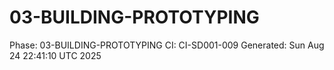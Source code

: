 # 03-BUILDING-PROTOTYPING
Phase: 03-BUILDING-PROTOTYPING
CI: CI-SD001-009
Generated: Sun Aug 24 22:41:10 UTC 2025
